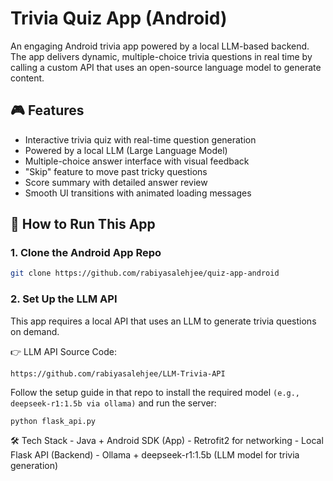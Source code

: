 # Trivia Quiz App (Android)

An engaging Android trivia app powered by a local LLM-based backend. The app delivers dynamic, multiple-choice trivia questions in real time by calling a custom API that uses an open-source language model to generate content.

## 🎮 Features

- Interactive trivia quiz with real-time question generation
- Powered by a local LLM (Large Language Model)
- Multiple-choice answer interface with visual feedback
- "Skip" feature to move past tricky questions
- Score summary with detailed answer review
- Smooth UI transitions with animated loading messages

## 📲 How to Run This App

### 1. Clone the Android App Repo

```bash
git clone https://github.com/rabiyasalehjee/quiz-app-android
```

### 2. Set Up the LLM API

This app requires a local API that uses an LLM to generate trivia questions on demand.

👉 LLM API Source Code:
```
https://github.com/rabiyasalehjee/LLM-Trivia-API
```

Follow the setup guide in that repo to install the required model `(e.g., deepseek-r1:1.5b via ollama)` and run the server:

```
python flask_api.py
```
🛠 Tech Stack
    - Java + Android SDK (App)
    - Retrofit2 for networking
    - Local Flask API (Backend)
    - Ollama + deepseek-r1:1.5b (LLM model for trivia generation)